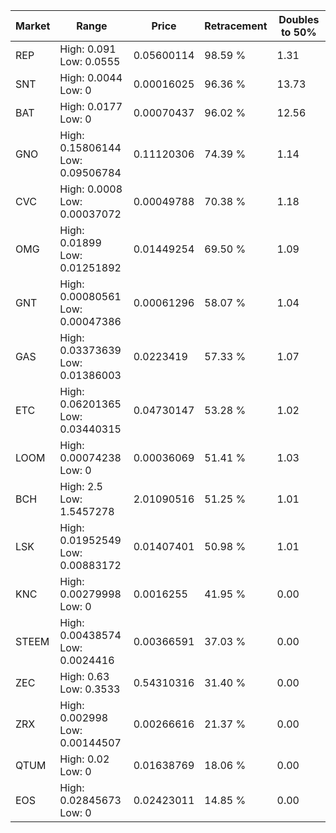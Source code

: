 | Market | Range | Price| Retracement | Doubles to 50% |
| --- | --- | --- | --- | --- |
| REP | High: 0.091<br />Low: 0.0555 | 0.05600114 | 98.59 % | 1.31 |
| SNT | High: 0.0044<br />Low: 0 | 0.00016025 | 96.36 % | 13.73 |
| BAT | High: 0.0177<br />Low: 0 | 0.00070437 | 96.02 % | 12.56 |
| GNO | High: 0.15806144<br />Low: 0.09506784 | 0.11120306 | 74.39 % | 1.14 |
| CVC | High: 0.0008<br />Low: 0.00037072 | 0.00049788 | 70.38 % | 1.18 |
| OMG | High: 0.01899<br />Low: 0.01251892 | 0.01449254 | 69.50 % | 1.09 |
| GNT | High: 0.00080561<br />Low: 0.00047386 | 0.00061296 | 58.07 % | 1.04 |
| GAS | High: 0.03373639<br />Low: 0.01386003 | 0.0223419 | 57.33 % | 1.07 |
| ETC | High: 0.06201365<br />Low: 0.03440315 | 0.04730147 | 53.28 % | 1.02 |
| LOOM | High: 0.00074238<br />Low: 0 | 0.00036069 | 51.41 % | 1.03 |
| BCH | High: 2.5<br />Low: 1.5457278 | 2.01090516 | 51.25 % | 1.01 |
| LSK | High: 0.01952549<br />Low: 0.00883172 | 0.01407401 | 50.98 % | 1.01 |
| KNC | High: 0.00279998<br />Low: 0 | 0.0016255 | 41.95 % | 0.00 |
| STEEM | High: 0.00438574<br />Low: 0.0024416 | 0.00366591 | 37.03 % | 0.00 |
| ZEC | High: 0.63<br />Low: 0.3533 | 0.54310316 | 31.40 % | 0.00 |
| ZRX | High: 0.002998<br />Low: 0.00144507 | 0.00266616 | 21.37 % | 0.00 |
| QTUM | High: 0.02<br />Low: 0 | 0.01638769 | 18.06 % | 0.00 |
| EOS | High: 0.02845673<br />Low: 0 | 0.02423011 | 14.85 % | 0.00 |
